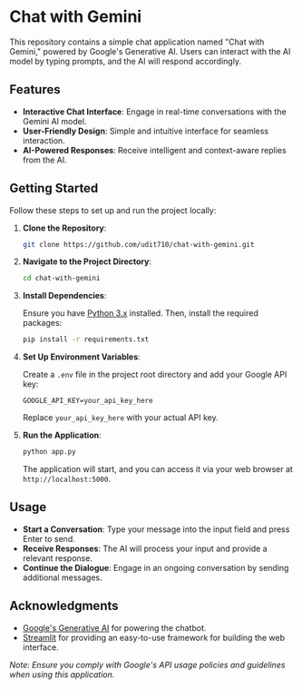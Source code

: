 # Chat with Gemini

This repository contains a simple chat application named "Chat with Gemini," powered by Google's Generative AI. Users can interact with the AI model by typing prompts, and the AI will respond accordingly.

## Features

- **Interactive Chat Interface**: Engage in real-time conversations with the Gemini AI model.
- **User-Friendly Design**: Simple and intuitive interface for seamless interaction.
- **AI-Powered Responses**: Receive intelligent and context-aware replies from the AI.

## Getting Started

Follow these steps to set up and run the project locally:

1. **Clone the Repository**:

   ```bash
   git clone https://github.com/udit710/chat-with-gemini.git
   ```

2. **Navigate to the Project Directory**:

   ```bash
   cd chat-with-gemini
   ```

3. **Install Dependencies**:

   Ensure you have [Python 3.x](https://www.python.org/downloads/) installed. Then, install the required packages:

   ```bash
   pip install -r requirements.txt
   ```

4. **Set Up Environment Variables**:

   Create a `.env` file in the project root directory and add your Google API key:

   ```
   GOOGLE_API_KEY=your_api_key_here
   ```

   Replace `your_api_key_here` with your actual API key.

5. **Run the Application**:

   ```bash
   python app.py
   ```

   The application will start, and you can access it via your web browser at `http://localhost:5000`.

## Usage

- **Start a Conversation**: Type your message into the input field and press Enter to send.
- **Receive Responses**: The AI will process your input and provide a relevant response.
- **Continue the Dialogue**: Engage in an ongoing conversation by sending additional messages.

## Acknowledgments

- [Google's Generative AI](https://ai.google/) for powering the chatbot.
- [Streamlit](https://streamlit.io/) for providing an easy-to-use framework for building the web interface.

*Note: Ensure you comply with Google's API usage policies and guidelines when using this application.* 
